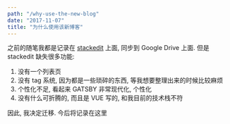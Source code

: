 ```yaml
---
path: "/why-use-the-new-blog"
date: "2017-11-07"
title: "为什么使用该新博客"
---
```


之前的随笔我都是记录在 [stackedit](https://stackedit.io/app) 上面, 同步到 Google Drive 上面. 但是 stackedit 缺失很多功能:

1. 没有一个列表页
2. 没有 tag 系统, 因为都是一些琐碎的东西, 等我想要整理出来的时候比较麻烦
3. 个性化不足, 看起来 GATSBY 非常现代化, 个性化
4. 没有什么可折腾的, 而且是 VUE 写的, 和我目前的技术栈不符

因此, 我决定迁移. 今后将记录在这里